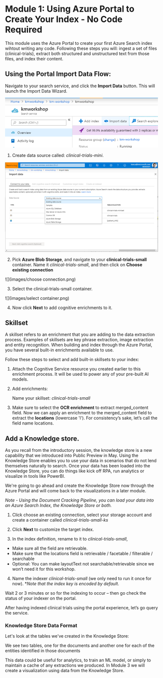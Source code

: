 
# Module 1: Using Azure Portal to Create Your Index - No Code Required

This module uses the Azure Portal to create your first Azure Search index wihtout writing any code.  Following these steps you will: ingest a set of files (clinical-trials), extract both structured and unstructured text from those files, and index their content.

## Using the Portal Import Data Flow:

Navigate to your search service, and click the **Import Data** button. This will launch the Import Data Wizard.

 ![](images/importdata.png)
 
1.	Create data source called: *clinical-trials-mini*.

![](images/datasource.png)
 
2. Pick **Azure Blob Storage**, and navigate to your **clinical-trials-small** container.
 Name it *clinical-trials-small*, and then click on **Choose existing connection**
 
 ![](images/choose connection.png)
 
3. Select the clinical-trials-small container.

![](images/select container.png)

4. Now click **Next** to add cognitive enrichments to it.

## Skillset
A skillset refers to an enrichment that you are adding to the data extraction process.  Examples of skillsets are key phrase extraction, image extraction and entity recognition.  When building and index through the Azure Portal, you have several built-in enrichments available to use.  

Follow these steps to select and add built-in skillsets to your index:

1. Attach the Cognitive Service resource you created earlier to this enrichment process. It will be used to power any of your pre-built AI models.
2. Add enrichments:

    Name your skillset: *clinical-trials-small*

3. Make sure to select the **OCR enrichment** to extract merged_content field.  Now we can apply an enrichment to the merged_content field to extract the **locations** (lowercase 'l').  For consistency’s sake, let’s call the field name locations. 

## Add a Knowledge store. 
As you recall from the introductory session, the knowledge store is a new capability that we introduced into Public Preview in May.  Using the Knowledge Store enables you to use your data in scenarios that do not lend themselves naturally to search.  Once your data has been loaded into the Knowledge Store, you can do things like kick off RPA, run analytics or visualize in tools like PowerBI.

We're going to go ahead and create the Knowledge Store now through the Azure Portal and will come back to the visualizations in a later module.

*Note - Using the Document Cracking Pipeline, you can load your data into an Azure Search Index, the Knowledge Store or both.*
1. Click choose an existing connection, select your storage account and create a container called *clinical-trials-small-ks*
2. Click **Next** to customize the target index.

3.	In the index definition, rename to it to *clinical-trials-small*,
- Make sure all the field are retrievable. 
- Make sure that the locations field is retrievable / facetable / filterable / searchable
- Optional: You can make layoutText not searchable/retrievable since we won’t need it for this workshop.

 
4.	Name the indexer *clinical-trials-small* (we only need to run it once for now). **Note that the index key is encoded by default*.
 

Wait 2 or 3 minutes or so for the indexing to occur – then go check the status of your indexer on the portal.  
 
 
After having indexed clinical trials using the portal experience, let’s go query the service.
 
### Knowledge Store Data Format
Let's look at the tables we've created in the Knowledge Store:

We see two tables, one for the documents and another one for each of the entities identified in those documents 
 
This data could be useful for analytics, to train an ML model, or simply to maintain a cache of any extractions we produced. In Module 3 we will create a visualization using data from the Knowledge Store.
